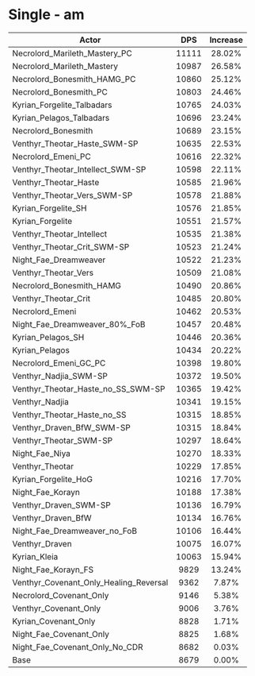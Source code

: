 # Single - am
| Actor | DPS | Increase |
|---|:---:|:---:|
|Necrolord_Marileth_Mastery_PC|11111|28.02%|
|Necrolord_Marileth_Mastery|10987|26.58%|
|Necrolord_Bonesmith_HAMG_PC|10860|25.12%|
|Necrolord_Bonesmith_PC|10803|24.46%|
|Kyrian_Forgelite_Talbadars|10765|24.03%|
|Kyrian_Pelagos_Talbadars|10696|23.24%|
|Necrolord_Bonesmith|10689|23.15%|
|Venthyr_Theotar_Haste_SWM-SP|10635|22.53%|
|Necrolord_Emeni_PC|10616|22.32%|
|Venthyr_Theotar_Intellect_SWM-SP|10598|22.11%|
|Venthyr_Theotar_Haste|10585|21.96%|
|Venthyr_Theotar_Vers_SWM-SP|10578|21.88%|
|Kyrian_Forgelite_SH|10576|21.85%|
|Kyrian_Forgelite|10551|21.57%|
|Venthyr_Theotar_Intellect|10535|21.38%|
|Venthyr_Theotar_Crit_SWM-SP|10523|21.24%|
|Night_Fae_Dreamweaver|10522|21.23%|
|Venthyr_Theotar_Vers|10509|21.08%|
|Necrolord_Bonesmith_HAMG|10490|20.86%|
|Venthyr_Theotar_Crit|10485|20.80%|
|Necrolord_Emeni|10462|20.53%|
|Night_Fae_Dreamweaver_80%_FoB|10457|20.48%|
|Kyrian_Pelagos_SH|10446|20.36%|
|Kyrian_Pelagos|10434|20.22%|
|Necrolord_Emeni_GC_PC|10398|19.80%|
|Venthyr_Nadjia_SWM-SP|10372|19.50%|
|Venthyr_Theotar_Haste_no_SS_SWM-SP|10365|19.42%|
|Venthyr_Nadjia|10341|19.15%|
|Venthyr_Theotar_Haste_no_SS|10315|18.85%|
|Venthyr_Draven_BfW_SWM-SP|10315|18.84%|
|Venthyr_Theotar_SWM-SP|10297|18.64%|
|Night_Fae_Niya|10270|18.33%|
|Venthyr_Theotar|10229|17.85%|
|Kyrian_Forgelite_HoG|10216|17.70%|
|Night_Fae_Korayn|10188|17.38%|
|Venthyr_Draven_SWM-SP|10136|16.79%|
|Venthyr_Draven_BfW|10134|16.76%|
|Night_Fae_Dreamweaver_no_FoB|10106|16.44%|
|Venthyr_Draven|10075|16.07%|
|Kyrian_Kleia|10063|15.94%|
|Night_Fae_Korayn_FS|9829|13.24%|
|Venthyr_Covenant_Only_Healing_Reversal|9362|7.87%|
|Necrolord_Covenant_Only|9146|5.38%|
|Venthyr_Covenant_Only|9006|3.76%|
|Kyrian_Covenant_Only|8828|1.71%|
|Night_Fae_Covenant_Only|8825|1.68%|
|Night_Fae_Covenant_Only_No_CDR|8682|0.03%|
|Base|8679|0.00%|
